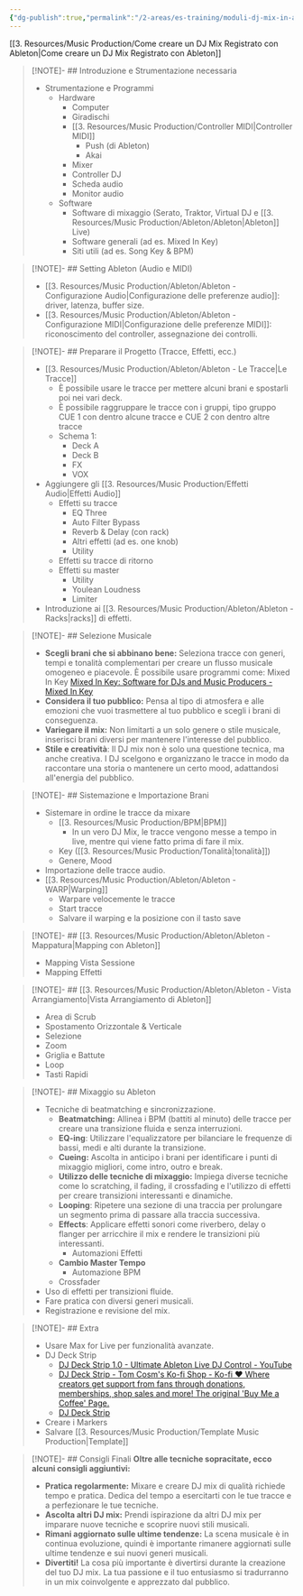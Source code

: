 ```yaml
---
{"dg-publish":true,"permalink":"/2-areas/es-training/moduli-dj-mix-in-ableton-callouts/"}
---
```



[[3. Resources/Music Production/Come creare un DJ Mix Registrato con Ableton\|Come creare un DJ Mix Registrato con Ableton]]



> [!NOTE]- ## Introduzione e Strumentazione necessaria
> - Strumentazione e Programmi
> 	- Hardware
> 		- Computer
> 		- Giradischi
> 		- [[3. Resources/Music Production/Controller MIDI\|Controller MIDI]]
> 			- Push (di Ableton)
> 			- Akai
> 		- Mixer
> 		- Controller DJ
> 		- Scheda audio
> 		- Monitor audio
> 	- Software
> 		- Software di mixaggio (Serato, Traktor, Virtual DJ e [[3. Resources/Music Production/Ableton/Ableton\|Ableton]] Live)
> 		- Software generali (ad es. Mixed In Key)
> 		- Siti utili (ad es. Song Key & BPM)

> [!NOTE]- ## Setting Ableton (Audio e MIDI)
> - [[3. Resources/Music Production/Ableton/Ableton - Configurazione Audio\|Configurazione delle preferenze audio]]: driver, latenza, buffer size.
> - [[3. Resources/Music Production/Ableton/Ableton - Configurazione MIDI\|Configurazione delle preferenze MIDI]]: riconoscimento del controller, assegnazione dei controlli.

> [!NOTE]- ## Preparare il Progetto (Tracce, Effetti, ecc.)
> - [[3. Resources/Music Production/Ableton/Ableton - Le Tracce\|Le Tracce]]
> 	- È possibile usare le tracce per mettere alcuni brani e spostarli poi nei vari deck.
> 	- È possibile raggruppare le tracce con i gruppi, tipo gruppo CUE 1 con dentro alcune tracce e CUE 2 con dentro altre tracce
> 	- Schema 1:
> 		- Deck A
> 		- Deck B
> 		- FX
> 		- VOX
> - Aggiungere gli [[3. Resources/Music Production/Effetti Audio\|Effetti Audio]]
> 	- Effetti su tracce
> 		- EQ Three
> 		- Auto Filter Bypass
> 		- Reverb & Delay (con rack)
> 		- Altri effetti (ad es. one knob)
> 		- Utility
> 	- Effetti su tracce di ritorno
> 	- Effetti su master
> 		- Utility
> 		- Youlean Loudness
> 		- Limiter
> - Introduzione ai [[3. Resources/Music Production/Ableton/Ableton - Racks\|racks]] di effetti.

> [!NOTE]- ## Selezione Musicale
> - **Scegli brani che si abbinano bene:** Seleziona tracce con generi, tempi e tonalità complementari per creare un flusso musicale omogeneo e piacevole. È possibile usare programmi come: Mixed In Key [Mixed In Key: Software for DJs and Music Producers - Mixed In Key](https://mixedinkey.com/)
> - **Considera il tuo pubblico:** Pensa al tipo di atmosfera e alle emozioni che vuoi trasmettere al tuo pubblico e scegli i brani di conseguenza.
> - **Variegare il mix:** Non limitarti a un solo genere o stile musicale, inserisci brani diversi per mantenere l'interesse del pubblico.
> - **Stile e creatività**: Il DJ mix non è solo una questione tecnica, ma anche creativa. I DJ scelgono e organizzano le tracce in modo da raccontare una storia o mantenere un certo mood, adattandosi all'energia del pubblico.

> [!NOTE]- ## Sistemazione e Importazione Brani
> - Sistemare in ordine le tracce da mixare
> 	- [[3. Resources/Music Production/BPM\|BPM]]
> 		- In un vero DJ Mix, le tracce vengono messe a tempo in live, mentre qui viene fatto prima di fare il mix. 
> 	- Key ([[3. Resources/Music Production/Tonalità\|tonalità]])
> 	- Genere, Mood
> - Importazione delle tracce audio.
> - [[3. Resources/Music Production/Ableton/Ableton - WARP\|Warping]]
> 	- Warpare velocemente le tracce
> 	- Start tracce
> 	- Salvare il warping e la posizione con il tasto save

> [!NOTE]- ## [[3. Resources/Music Production/Ableton/Ableton - Mappatura\|Mapping con Ableton]]
> - Mapping Vista Sessione
> - Mapping Effetti

> [!NOTE]- ## [[3. Resources/Music Production/Ableton/Ableton - Vista Arrangiamento\|Vista Arrangiamento di Ableton]]
> - Area di Scrub  
> - Spostamento Orizzontale & Verticale  
> - Selezione  
> - Zoom  
> - Griglia e Battute  
> - Loop  
> - Tasti Rapidi

> [!NOTE]- ## Mixaggio su Ableton
> - Tecniche di beatmatching e sincronizzazione.
> 	- **Beatmatching:** Allinea i BPM (battiti al minuto) delle tracce per creare una transizione fluida e senza interruzioni.
> 	- **EQ-ing**: Utilizzare l'equalizzatore per bilanciare le frequenze di bassi, medi e alti durante la transizione.
> 	- **Cueing:** Ascolta in anticipo i brani per identificare i punti di mixaggio migliori, come intro, outro e break.
> 	- **Utilizzo delle tecniche di mixaggio:** Impiega diverse tecniche come lo scratching, il fading, il crossfading e l'utilizzo di effetti per creare transizioni interessanti e dinamiche.
> 	- **Looping**: Ripetere una sezione di una traccia per prolungare un segmento prima di passare alla traccia successiva.
> 	- **Effects**: Applicare effetti sonori come riverbero, delay o flanger per arricchire il mix e rendere le transizioni più interessanti.
> 		- Automazioni Effetti
> 	- **Cambio Master Tempo**
> 		- Automazione BPM
> 	- Crossfader
> - Uso di effetti per transizioni fluide.
> - Fare pratica con diversi generi musicali.
> - Registrazione e revisione del mix.

> [!NOTE]- ## Extra
> - Usare Max for Live per funzionalità avanzate.
> - DJ Deck Strip
> 	- [DJ Deck Strip 1.0 - Ultimate Ableton Live DJ Control - YouTube](https://www.youtube.com/watch?v=XY7DABg4e0U)
> 	- [DJ Deck Strip - Tom Cosm's Ko-fi Shop - Ko-fi ❤️ Where creators get support from fans through donations, memberships, shop sales and more! The original 'Buy Me a Coffee' Page.](https://ko-fi.com/s/97d20a2b40)
> 	- [DJ Deck Strip](https://tomcosm.gumroad.com/l/widwep)
> - Creare i Markers
> - Salvare [[3. Resources/Music Production/Template Music Production\|Template]]

> [!NOTE]- ## Consigli Finali
> **Oltre alle tecniche sopracitate, ecco alcuni consigli aggiuntivi:**
> 
> - **Pratica regolarmente:** Mixare e creare DJ mix di qualità richiede tempo e pratica. Dedica del tempo a esercitarti con le tue tracce e a perfezionare le tue tecniche.
> - **Ascolta altri DJ mix:** Prendi ispirazione da altri DJ mix per imparare nuove tecniche e scoprire nuovi stili musicali.
> - **Rimani aggiornato sulle ultime tendenze:** La scena musicale è in continua evoluzione, quindi è importante rimanere aggiornati sulle ultime tendenze e sui nuovi generi musicali.
> - **Divertiti!** La cosa più importante è divertirsi durante la creazione del tuo DJ mix. La tua passione e il tuo entusiasmo si tradurranno in un mix coinvolgente e apprezzato dal pubblico.


